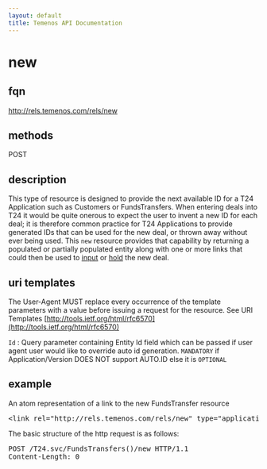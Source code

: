 ```yaml
---
layout: default
title: Temenos API Documentation
---
```


# new

## fqn
http://rels.temenos.com/rels/new

## methods
POST

## description
This type of resource is designed to provide the next available ID for a T24 Application such as Customers or FundsTransfers.  When entering deals into T24 it would be quite onerous to expect the user to invent a new ID for each deal; it is therefore common practice for T24 Applications to provide generated IDs that can be used for the new deal, or thrown away without ever being used.  This `new` resource provides that capability by returning a populated or partially populated entity along with one or more links that could then be used to [input](../input) or [hold](../hold) the new deal. 


## uri templates
The User-Agent MUST replace every occurrence of the template parameters with a value before issuing a request for the resource.  See URI Templates [http://tools.ietf.org/html/rfc6570](http://tools.ietf.org/html/rfc6570)

`Id`	: Query parameter containing Entity Id field which can be passed if user agent user would like to override auto id generation. `MANDATORY` if Application/Version DOES NOT support AUTO.ID else it is `OPTIONAL`


## example
An atom representation of a link to the new FundsTransfer resource
<pre>
&lt;link rel="http://rels.temenos.com/rels/new" type="application/atom+xml;type=entry" title="New FundsTransfer" href="FundsTransfers()/new*{?RefNo=FT00100001}*"/&gt;
</pre>

The basic structure of the http request is as follows:
<pre>
POST /T24.svc/FundsTransfers()/new HTTP/1.1
Content-Length: 0
</pre>